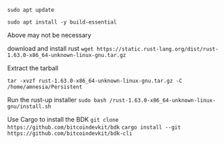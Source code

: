 `sudo apt update`

`sudo apt install -y build-essential`

Above may not be necessary

download and install rust
`wget https://static.rust-lang.org/dist/rust-1.63.0-x86_64-unknown-linux-gnu.tar.gz`

Extract the tarball

`tar -xvzf rust-1.63.0-x86_64-unknown-linux-gnu.tar.gz -C /home/amnesia/Persistent`

Run the rust-up installer
`sudo bash /rust-1.63.0-x86_64-unknown-linux-gnu/install.sh`

Use Cargo to install the BDK
`git clone https://github.com/bitcoindevkit/bdk`
`cargo install --git https://github.com/bitcoindevkit/bdk-cli`
